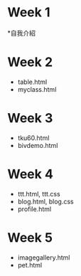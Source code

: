 # Week 1
*自我介紹

# Week 2
* table.html
* myclass.html


# Week 3
* tku60.html
* bivdemo.html


# Week 4
* ttt.html, ttt.css
* blog.html, blog.css
* profile.html


# Week 5
* imagegallery.html
* pet.html
<!--stackedit_data:
eyJoaXN0b3J5IjpbLTE4MjY4MTQ3MjNdfQ==
-->